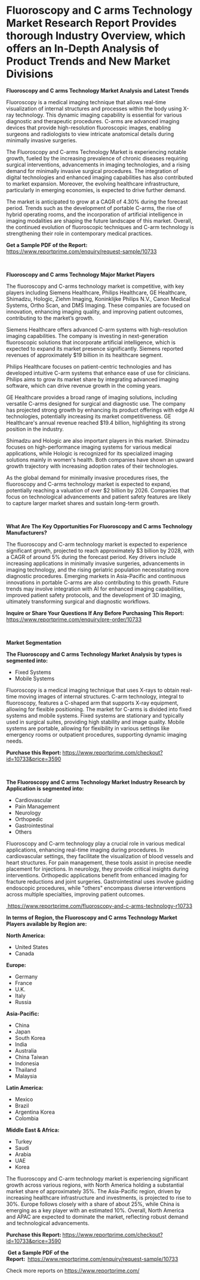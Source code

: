 <p><h1>Fluoroscopy and C arms Technology Market Research Report Provides thorough Industry Overview, which offers an In-Depth Analysis of Product Trends and New Market Divisions</h1></p><p><strong>Fluoroscopy and C arms Technology Market Analysis and Latest Trends</strong></p>
<p><p>Fluoroscopy is a medical imaging technique that allows real-time visualization of internal structures and processes within the body using X-ray technology. This dynamic imaging capability is essential for various diagnostic and therapeutic procedures. C-arms are advanced imaging devices that provide high-resolution fluoroscopic images, enabling surgeons and radiologists to view intricate anatomical details during minimally invasive surgeries.</p><p>The Fluoroscopy and C-arms Technology Market is experiencing notable growth, fueled by the increasing prevalence of chronic diseases requiring surgical interventions, advancements in imaging technologies, and a rising demand for minimally invasive surgical procedures. The integration of digital technologies and enhanced imaging capabilities has also contributed to market expansion. Moreover, the evolving healthcare infrastructure, particularly in emerging economies, is expected to drive further demand.</p><p>The market is anticipated to grow at a CAGR of 4.30% during the forecast period. Trends such as the development of portable C-arms, the rise of hybrid operating rooms, and the incorporation of artificial intelligence in imaging modalities are shaping the future landscape of this market. Overall, the continued evolution of fluoroscopic techniques and C-arm technology is strengthening their role in contemporary medical practices.</p></p>
<p><strong>Get a Sample PDF of the Report:&nbsp;</strong> <a href="https://www.reportprime.com/enquiry/request-sample/10733?utm_campaign=3541&utm_medium=2&utm_source=Github&utm_content=ia&utm_term=20032025&utm_id=fluoroscopy-and-c-arms-technology">https://www.reportprime.com/enquiry/request-sample/10733</a></p>
<p>&nbsp;</p>
<p><strong>Fluoroscopy and C arms Technology Major Market Players</strong></p>
<p><p>The fluoroscopy and C-arms technology market is competitive, with key players including Siemens Healthcare, Philips Healthcare, GE Healthcare, Shimadzu, Hologic, Ziehm Imaging, Koninklijke Philips N.V., Canon Medical Systems, Ortho Scan, and DMS Imaging. These companies are focused on innovation, enhancing imaging quality, and improving patient outcomes, contributing to the market’s growth.</p><p>Siemens Healthcare offers advanced C-arm systems with high-resolution imaging capabilities. The company is investing in next-generation fluoroscopic solutions that incorporate artificial intelligence, which is expected to expand its market presence significantly. Siemens reported revenues of approximately $19 billion in its healthcare segment.</p><p>Philips Healthcare focuses on patient-centric technologies and has developed intuitive C-arm systems that enhance ease of use for clinicians. Philips aims to grow its market share by integrating advanced imaging software, which can drive revenue growth in the coming years.</p><p>GE Healthcare provides a broad range of imaging solutions, including versatile C-arms designed for surgical and diagnostic use. The company has projected strong growth by enhancing its product offerings with edge AI technologies, potentially increasing its market competitiveness. GE Healthcare's annual revenue reached $19.4 billion, highlighting its strong position in the industry.</p><p>Shimadzu and Hologic are also important players in this market. Shimadzu focuses on high-performance imaging systems for various medical applications, while Hologic is recognized for its specialized imaging solutions mainly in women's health. Both companies have shown an upward growth trajectory with increasing adoption rates of their technologies.</p><p>As the global demand for minimally invasive procedures rises, the fluoroscopy and C-arms technology market is expected to expand, potentially reaching a valuation of over $2 billion by 2026. Companies that focus on technological advancements and patient safety features are likely to capture larger market shares and sustain long-term growth.</p></p>
<p>&nbsp;</p>
<p><strong>What Are The Key Opportunities For Fluoroscopy and C arms Technology Manufacturers?</strong></p>
<p><p>The fluoroscopy and C-arm technology market is expected to experience significant growth, projected to reach approximately $3 billion by 2028, with a CAGR of around 5% during the forecast period. Key drivers include increasing applications in minimally invasive surgeries, advancements in imaging technology, and the rising geriatric population necessitating more diagnostic procedures. Emerging markets in Asia-Pacific and continuous innovations in portable C-arms are also contributing to this growth. Future trends may involve integration with AI for enhanced imaging capabilities, improved patient safety protocols, and the development of 3D imaging, ultimately transforming surgical and diagnostic workflows.</p></p>
<p><strong>Inquire or Share Your Questions If Any Before Purchasing This Report:</strong> <a href="https://www.reportprime.com/enquiry/pre-order/10733?utm_campaign=3541&utm_medium=2&utm_source=Github&utm_content=ia&utm_term=20032025&utm_id=fluoroscopy-and-c-arms-technology">https://www.reportprime.com/enquiry/pre-order/10733</a></p>
<p>&nbsp;</p>
<p><strong>Market Segmentation</strong></p>
<p><strong>The Fluoroscopy and C arms Technology Market Analysis by types is segmented into:</strong></p>
<p><ul><li>Fixed Systems</li><li>Mobile Systems</li></ul></p>
<p><p>Fluoroscopy is a medical imaging technique that uses X-rays to obtain real-time moving images of internal structures. C-arm technology, integral to fluoroscopy, features a C-shaped arm that supports X-ray equipment, allowing for flexible positioning. The market for C-arms is divided into fixed systems and mobile systems. Fixed systems are stationary and typically used in surgical suites, providing high stability and image quality. Mobile systems are portable, allowing for flexibility in various settings like emergency rooms or outpatient procedures, supporting dynamic imaging needs.</p></p>
<p><strong>Purchase this Report:&nbsp;</strong><a href="https://www.reportprime.com/checkout?id=10733&price=3590&utm_campaign=3541&utm_medium=2&utm_source=Github&utm_content=ia&utm_term=20032025&utm_id=fluoroscopy-and-c-arms-technology">https://www.reportprime.com/checkout?id=10733&price=3590</a></p>
<p>&nbsp;</p>
<p><strong>The Fluoroscopy and C arms Technology Market Industry Research by Application is segmented into:</strong></p>
<p><ul><li>Cardiovascular</li><li>Pain Management</li><li>Neurology</li><li>Orthopedic</li><li>Gastrointestinal</li><li>Others</li></ul></p>
<p><p>Fluoroscopy and C-arm technology play a crucial role in various medical applications, enhancing real-time imaging during procedures. In cardiovascular settings, they facilitate the visualization of blood vessels and heart structures. For pain management, these tools assist in precise needle placement for injections. In neurology, they provide critical insights during interventions. Orthopedic applications benefit from enhanced imaging for fracture reductions and joint surgeries. Gastrointestinal uses involve guiding endoscopic procedures, while "others" encompass diverse interventions across multiple specialties, improving patient outcomes.</p></p>
<p><a href="https://www.reportprime.com/fluoroscopy-and-c-arms-technology-r10733?utm_campaign=3541&utm_medium=2&utm_source=Github&utm_content=ia&utm_term=20032025&utm_id=fluoroscopy-and-c-arms-technology">&nbsp;https://www.reportprime.com/fluoroscopy-and-c-arms-technology-r10733</a></p>
<p><strong>In terms of Region, the Fluoroscopy and C arms Technology Market Players available by Region are:</strong></p>
<p>
    <p> <strong> North America: </strong>
        <ul>
            <li>United States</li>
            <li>Canada</li>
        </ul>
        </p> 
    <p> <strong> Europe: </strong>
        <ul>
            <li>Germany</li>
            <li>France</li>
            <li>U.K.</li>
            <li>Italy</li>
            <li>Russia</li>
        </ul>
        </p> 
    <p> <strong> Asia-Pacific: </strong>
        <ul>
            <li>China</li>
            <li>Japan</li>
            <li>South Korea</li>
            <li>India</li>
            <li>Australia</li>
            <li>China Taiwan</li>
            <li>Indonesia</li>
            <li>Thailand</li>
            <li>Malaysia</li>
        </ul>
        </p> 
    <p> <strong> Latin America: </strong>
        <ul>
            <li>Mexico</li>
            <li>Brazil</li>
            <li>Argentina Korea</li>
            <li>Colombia</li>
        </ul>
        </p> 
    <p> <strong> Middle East & Africa: </strong>
        <ul>
            <li>Turkey</li>
            <li>Saudi</li>
            <li>Arabia</li>
            <li>UAE</li>
            <li>Korea</li>
        </ul>
    </p>
    </p>
<p><p>The fluoroscopy and C-arm technology market is experiencing significant growth across various regions, with North America holding a substantial market share of approximately 35%. The Asia-Pacific region, driven by increasing healthcare infrastructure and investments, is projected to rise to 30%. Europe follows closely with a share of about 25%, while China is emerging as a key player with an estimated 10%. Overall, North America and APAC are expected to dominate the market, reflecting robust demand and technological advancements.</p></p>
<p><strong>Purchase this Report: </strong><a href="https://www.reportprime.com/checkout?id=10733&price=3590&utm_campaign=3541&utm_medium=2&utm_source=Github&utm_content=ia&utm_term=20032025&utm_id=fluoroscopy-and-c-arms-technology">https://www.reportprime.com/checkout?id=10733&price=3590</a></p>
<p>&nbsp;<strong>Get a Sample PDF of the Report:&nbsp;&nbsp;</strong><a href="https://www.reportprime.com/enquiry/request-sample/10733?utm_campaign=3541&utm_medium=2&utm_source=Github&utm_content=ia&utm_term=20032025&utm_id=fluoroscopy-and-c-arms-technology">https://www.reportprime.com/enquiry/request-sample/10733</a></p>
<p><strong></strong></p>
<p>Check more reports on <a href="https://www.reportprime.com/?utm_campaign=3541&utm_medium=2&utm_source=Github&utm_content=ia&utm_term=20032025&utm_id=fluoroscopy-and-c-arms-technology">https://www.reportprime.com/</a></p>